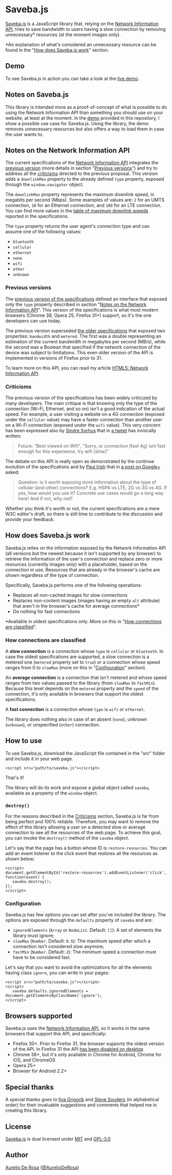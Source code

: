 # Saveba.js #

[Saveba.js](https://github.com/AurelioDeRosa/Saveba.js) is a JavaScript library that, relying on the [Network Information API](http://w3c.github.io/netinfo/), tries to save bandwidth to users having a slow connection by removing unnecessary* resources (at the moment images only).

*An explanation of what's considered an unnecessary resource can be found in the "[How does Saveba.js work](#how-does-savebajs-work)" section.

## Demo ##
To see Saveba.js in action you can take a look at the [live demo](http://aurelio.audero.it/demo/saveba.js/).

## Notes on Saveba.js ##

This library is intended more as a proof-of-concept of what is possible to do using the Network Information API than something you should use on your website, at least at the moment. In the [demo](demo/index.html) provided in this repository, I show a possible use case for Saveba.js. Using the library, the demo removes unnecessary resources but also offers a way to load them in case the user wants to.

## Notes on the Network Information API ##

The current specifications of the [Network Information API](http://w3c.github.io/netinfo/) integrates the [previous version](https://github.com/w3c/netinfo/blob/2a5b119f2bab96e3707ac85a3bc3ddfe2e69e112/index.html) (more details in section "[Previous versions](#previous-versions)") and try to address all the [criticisms](#criticisms) directed to the previous proposal. This version adds a `downlinkMax` property to the already defined `type` property, exposed through the `window.navigator` object.

The `downlinkMax` property represents the maximum downlink speed, in megabits per second (Mbps). Some examples of values are: `2` for an UMTS connection, `10` for an Ethernet connection, and `100` for an LTE
connection. You can find more values in the [table of maximum downlink speeds](http://w3c.github.io/netinfo/#max-downlink-table) reported in the specifications.

The `type` property returns the user agent's connection type and can assume one of the following values:

* `bluetooth`
* `cellular`
* `ethernet`
* `none`
* `wifi`
* `other`
* `unknown`

### Previous versions ###

The [previous version of the specifications](https://github.com/w3c/netinfo/blob/2a5b119f2bab96e3707ac85a3bc3ddfe2e69e112/index.html) defined an interface that exposed only the `type` property described in section "[Notes on the Network Information API](#notes-on-the-network-information-api)". This version of the specifications is what most modern browsers (Chrome 38, Opera 25, Firefox 31+)  support, so it's the one developers can use today.

The previous version superseded [the older specifications](http://www.w3.org/TR/2012/WD-netinfo-api-20121129/) that exposed two properties: `bandwidth` and `metered`. The first was a double representing an estimation of the current bandwidth in megabytes per second (MB/s), while the second was a Boolean that specified if the network connection of the device was subject to limitations. This even older version of the API is implemented in versions of Firefox prior to 31.

To learn more on this API, you can read my article [HTML5: Network Information API](code.tutsplus.com/tutorials/html5-network-information-api--cms-21598).

### Criticisms ###

The previous version of the specifications has been widely criticized by many developers. The main critique is that knowing only the type of the connection (Wi-Fi, Ethernet, and so on) isn't a good indication of the actual speed. For example, a user visiting a website on a 4G connection (exposed under the `cellular` value) may have a faster connection than another user on a Wi-Fi connection (exposed under the `wifi` value). This very concern has been expressed also by [Sindre Sorhus](https://twitter.com/sindresorhus) that in [a tweet](https://twitter.com/sindresorhus/status/505703515248156672) has ironically written:

> Future: "Best viewed on Wifi", "Sorry, ur connection [fast 4g] isnt fast enough for this experience, try wifi [slow]"

The debate on this API is really open as demonstrated by the continue evolution of the specifications and by [Paul Irish](https://twitter.com/paul_irish) that in [a post on Google+](https://plus.google.com/+PaulIrish/posts/Tio3suW88cu) asked:

> Question: is it worth exposing more information about the type of cellular (and other) connections? E.g. HSPA vs LTE, 2G vs 3G vs 4G. If yes, how would you use it? Concrete use cases would go a long way here! And if not, why not?﻿

Whether you think it's worth or not, the current specifications are a mere W3C editor's draft, so there is still time to contribute to the discussion and provide your feedback.

## How does Saveba.js work ##

Saveba.js relies on the information exposed by the Network Information API (all versions but the newest because it isn't supported by any browser) to retrieve the information of the user's connection and replace zero or more resources (currently images only) with a placeholder, based on the connection in use. Resources that are already in the browser's cache are shown regardless of the type of connection.

Specifically, Saveba.js performs one of the following operations:

* Replaces all non-cached images for slow connections
* Replaces non-content images (images having an empty `alt` attribute) that aren't in the browser's cache for average connections*
* Do nothing for fast connections

*Available in oldest specifications only. More on this in "[How connections are classified](#how-connections-are-classified)".

### How connections are classified ###

A **slow connection** is a connection whose `type` is `cellular` or `bluetooth`. In case the oldest specifications are supported, a slow connection is a metered one (`metered` property set to `true`) or a connection whose speed ranges from 0 to `slowMax` (more on this in "[Configuration](#configuration)" section).

An **average connection** is a connection that isn't metered and whose speed ranges from two values passed to the library (from `slowMax` to `fastMin`). Because this level depends on the `metered` property and the `speed` of the connection, it's only available in browsers that support the oldest specifications.

A **fast connection** is a connection whose `type` is `wifi` or `ethernet`.

The library does nothing also in case of an absent (`none`), unknown (`unknown`), or unspecified (`other`) connection.

## How to use ##

To use Saveba.js, download the JavaScript file contained in the "src" folder and include it in your web page.

```
<script src="path/to/saveba.js"></script>
```

That's it!

The library will do its work and expose a global object called `saveba`, available as a property of the `window` object.

### `destroy()` ###

For the reasons described in the [Criticisms](#criticisms) section, Saveba.js is far from being perfect and 100% reliable. Therefore, you may want to remove the effect of this library allowing a user on a detected slow or average connection to see all the resources of the web page. To achieve this goal, you can invoke the `destroy()` method of the `saveba` object.

Let's say that the page has a button whose ID is `restore-resources`. You can add an event listener to the click event that restores all the resources as shown below:

```
<script>
document.getElementById('restore-resources').addEventListener('click', function(event) {
   saveba.destroy();
});
</script>
```

### Configuration ###

Saveba.js has few options you can set after you've included the library. The options are exposed through the `defaults` property of `saveba` and are:

* `ignoredElements` (`Array` or `NodeList`. Default: `[]`): A set of elements the library must ignore;
* `slowMax` (`Number`. Default: `0.5`): The maximum speed after which a connection isn't considered slow anymore;
* `fastMin` (`Number`. Default: `2`): The minimum speed a connection must have to be considered fast.

Let's say that you want to avoid the optimizations for all the elements having class `ignore`, you can write in your pages:

```
<script src="path/to/saveba.js"></script>
<script>
   saveba.defaults.ignoredElements = document.getElementsByClassName('ignore');
</script>
```

## Browsers supported ##

Saveba.js uses the [Network Information API](http://w3c.github.io/netinfo/), so it works in the same browsers that support this API, and specifically:

- Firefox 30+. Prior to Firefox 31, the browser supports the oldest version of the API. In Firefox 31 the API [has been disabled on desktop](https://developer.mozilla.org/en-US/Firefox/Releases/31/Site_Compatibility)
- Chrome 38+, but it's only available in Chrome for Android, Chrome for iOS, and ChromeOS
- Opera 25+
- Browser for Android 2.2+

## Special thanks ##

A special thanks goes to [Ilya Grigorik](https://twitter.com/igrigorik) and [Steve Souders](https://twitter.com/Souders) (in alphabetical order) for their invaluable suggestions and comments that helped me in creating this library.

## License ##

[Saveba.js](https://github.com/AurelioDeRosa/Saveba.js) is dual licensed under [MIT](http://www.opensource.org/licenses/MIT) and [GPL-3.0](http://opensource.org/licenses/GPL-3.0)

## Author ##

[Aurelio De Rosa](http://www.audero.it) ([@AurelioDeRosa](https://twitter.com/AurelioDeRosa))
